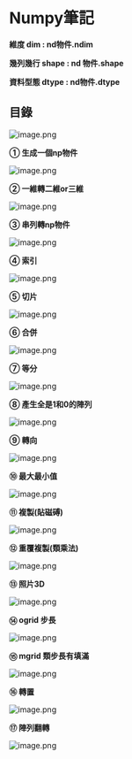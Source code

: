 # **Numpy筆記**

**維度 dim : nd物件.ndim**

**幾列幾行 shape : nd 物件.shape**

**資料型態 dtype : nd物件.dtype**

## **目錄**

![image.png](./data/image.png)

**① 生成一個np物件**

![image.png](./data/image%201.png)

**② 一維轉二維or三維**

![image.png](./data/image%202.png)

**③ 串列轉np物件**

![image.png](./data/image%203.png)

**④ 索引**

![image.png](./data/image%204.png)

**⑤ 切片**

![image.png](./data/image%205.png)

**⑥ 合併**

![image.png](./data/image%206.png)

**⑦ 等分**

![image.png](./data/image%207.png)

**⑧ 產生全是1和0的陣列**

![image.png](./data/image%208.png)

**⑨ 轉向**

![image.png](./data/image%209.png)

**⑩ 最大最小值**

![image.png](./data/image%2010.png)

**⑪ 複製(貼磁磗)**

![image.png](./data/image%2011.png)

**⑫ 重覆複製(類乘法)**

![image.png](./data/image%2012.png)

**⑬ 照片3D**

![image.png](./data/image%2013.png)

**⑭ ogrid 步長**

![image.png](./data/image%2014.png)

**⑮ mgrid 類步長有填滿**

![image.png](./data/image%2015.png)

**⑯ 轉置**

![image.png](./data/image%2016.png)

**⑰ 陣列翻轉**

![image.png](./data/image%2017.png)
